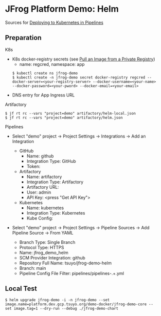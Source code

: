 # JFrog Platform Demo: Helm

Sources for [Deploying to Kubernetes in Pipelines](https://www.jfrog.com/confluence/display/JFROG/Deploying+to+Kubernetes+in+Pipelines)

## Preparation
K8s
- K8s docker-registry secrets (see [Pull an Image from a Private Registry](https://kubernetes.io/docs/tasks/configure-pod-container/pull-image-private-registry/))
  - name: regcred, namespace: app
  ```
  $ kubectl create ns jfrog-demo
  $ kubectl create -n jfrog-demo secret docker-registry regcred --docker-server=<your-registry-server> --docker-username=<your-name> --docker-password=<your-pword> --docker-email=<your-email>
  ```
- DNS entry for App Ingress URL  

Artifactory
```
$ jf rt rc --vars "project=demo" artifactory/helm-local.json
$ jf rt rc --vars "project=demo" artifactory/helm.json
```

Pipelines
- Select "demo" project -> Project Settings -> Integrations -> Add an Integration
  - GitHub
    - Name: github
    - Integration Type: GitHub
    - Token: <your github token>
  - Artifactory
    - Name: artifactory
    - Integration Type: Artifactory
    - Artifactory URL: <default on UI>
    - User: admin
    - API Key: <press "Get API Key">
  - Kubernetes
    - Name: kubernetes
    - Integration Type: Kubernetes
    - Kube Config: <paste jfrog-boot helm output>

- Select "demo" project -> Project Settings -> Pipeline Sources -> Add Pipeline Source -> From YAML
  - Branch Type: Single Branch
  - Protocol Type: HTTPS
  - Name: jfrog_demo_helm
  - SCM Provider Integration: github
  - Repository Full Name: tsuyo/jfrog-demo-helm
  - Branch: main
  - Pipeline Config File Filter: pipelines/pipelines-.+.yml

## Local Test
```
$ helm upgrade jfrog-demo -i -n jfrog-demo --set image.name=platform.dev.gcp.tsuyo.org/demo-docker/jfrog-demo-core --set image.tag=1 --dry-run --debug ./jfrog-demo-chart
```